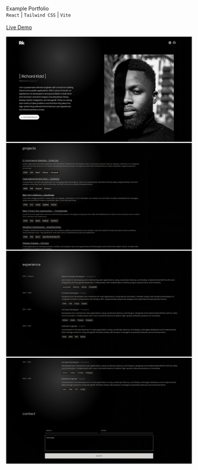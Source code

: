 Example Portfolio
<br>
``React`` | ``Tailwind CSS`` | ``Vite``
<br>
<br>
<a href="https://richard-kidd-portfolio.vercel.app" target="_blank">Live Demo</a>
<br>
<br>
![](richardKidd-1.jpg)
![](richardKidd-2.png)
![](richardKidd-3.jpg)
![](richardKidd-4.jpg)
